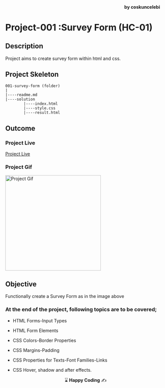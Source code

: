 <h4 align="right">by coskuncelebi <img 
  src="/assets/mcc_icon_v4.svg"  width="15px"></h4>

# Project-001 :Survey Form (HC-01)

## Description
Project aims to create survey form within html and css.

## Project Skeleton 

```
001-survey-form (folder)
|
|----readme.md             
|----solution
        |----index.html  
        |----style.css   
        |----result.html 
```

## Outcome

### Project Live
[Project Live](https://www.mcc1461.com/survey)

### Project Gif
<img src="assets/survey.gif" alt="Project Gif" width="300">


## Objective

Functionally create a Survey Form as in the image above

### At the end of the project, following topics are to be covered;

- HTML Forms-Input Types 

- HTML Form Elements

- CSS Colors-Border Properties

- CSS Margins-Padding

- CSS Properties for Texts-Font Families-Links
- CSS Hover, shadow and after effects.



<p align="center"> &#8987; <strong>Happy Coding</strong>  &#9997; </p>

